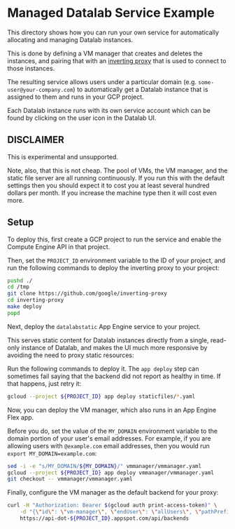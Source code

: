 # Managed Datalab Service Example

This directory shows how you can run your own service for automatically
allocating and managing Datalab instances.

This is done by defining a VM manager that creates and deletes the instances,
and pairing that with an [inverting proxy](https://github.com/google/inverting-proxy)
that is used to connect to those instances.

The resulting service allows users under a particular domain (e.g.
`some-user@your-company.com`) to automatically get a Datalab instance that
is assigned to them and runs in your GCP project.

Each Datalab instance runs with its own service account which can be found
by clicking on the user icon in the Datalab UI.

## DISCLAIMER

This is experimental and unsupported.

Note, also, that this is not cheap. The pool of VMs, the VM manager, and
the static file server are all running continuously. If you run this with
the default settings then you should expect it to cost you at least several
hundred dollars per month. If you increase the machine type then it will
cost even more.

## Setup

To deploy this, first create a GCP project to run the service and enable
the Compute Engine API in that project.

Then, set the `PROJECT_ID` environment variable to the ID of your project,
and run the following commands to deploy the inverting proxy to your project:

```sh
pushd ./
cd /tmp
git clone https://github.com/google/inverting-proxy
cd inverting-proxy
make deploy
popd
```

Next, deploy the `datalabstatic` App Engine service to your project.

This serves static content for Datalab instances directly from a single,
read-only instance of Datalab, and makes the UI much more responsive by
avoiding the need to proxy static resources:

Run the following commands to deploy it. The `app deploy` step can sometimes
fail saying that the backend did not report as healthy in time. If that happens,
just retry it:

```sh
gcloud --project ${PROJECT_ID} app deploy staticfiles/*.yaml
```

Now, you can deploy the VM manager, which also runs in an App Engine Flex app.

Before you do, set the value of the `MY_DOMAIN` environment variable to the
domain portion of your user's email addresses. For example, if you are allowing
users with `@example.com` email addresses, then you would run
`export MY_DOMAIN=example.com`:

```sh
sed -i -e "s/MY_DOMAIN/${MY_DOMAIN}/" vmmanager/vmmanager.yaml
gcloud --project ${PROJECT_ID} app deploy vmmanager/vmmanager.yaml
git checkout -- vmmanager/vmmanager.yaml
```

Finally, configure the VM manager as the default backend for your proxy:

```sh
curl -H "Authorization: Bearer $(gcloud auth print-access-token)" \
    -d "{\"id\": \"vm-manager\", \"endUser\": \"allUsers\", \"pathPrefixes\": [\"\"], \"backendUser\": \"${PROJECT_ID}@appspot.gserviceaccount.com\"}" \
    https://api-dot-${PROJECT_ID}.appspot.com/api/backends
```
